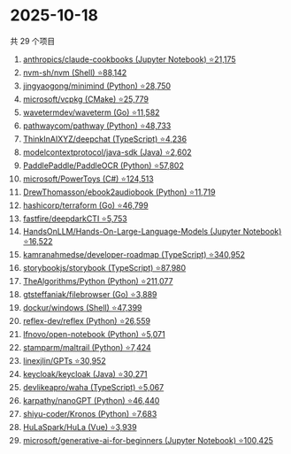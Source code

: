 # 2025-10-18

共 29 个项目

<!-- BEGIN GITHUB -->
<!-- 最后更新时间 2025-10-18 21:15:05 +0800 -->
1. [anthropics/claude-cookbooks (Jupyter Notebook) ⭐21,175](https://github.com/anthropics/claude-cookbooks)
1. [nvm-sh/nvm (Shell) ⭐88,142](https://github.com/nvm-sh/nvm)
1. [jingyaogong/minimind (Python) ⭐28,750](https://github.com/jingyaogong/minimind)
1. [microsoft/vcpkg (CMake) ⭐25,779](https://github.com/microsoft/vcpkg)
1. [wavetermdev/waveterm (Go) ⭐11,582](https://github.com/wavetermdev/waveterm)
1. [pathwaycom/pathway (Python) ⭐48,733](https://github.com/pathwaycom/pathway)
1. [ThinkInAIXYZ/deepchat (TypeScript) ⭐4,236](https://github.com/ThinkInAIXYZ/deepchat)
1. [modelcontextprotocol/java-sdk (Java) ⭐2,602](https://github.com/modelcontextprotocol/java-sdk)
1. [PaddlePaddle/PaddleOCR (Python) ⭐57,802](https://github.com/PaddlePaddle/PaddleOCR)
1. [microsoft/PowerToys (C#) ⭐124,513](https://github.com/microsoft/PowerToys)
1. [DrewThomasson/ebook2audiobook (Python) ⭐11,719](https://github.com/DrewThomasson/ebook2audiobook)
1. [hashicorp/terraform (Go) ⭐46,799](https://github.com/hashicorp/terraform)
1. [fastfire/deepdarkCTI ⭐5,753](https://github.com/fastfire/deepdarkCTI)
1. [HandsOnLLM/Hands-On-Large-Language-Models (Jupyter Notebook) ⭐16,522](https://github.com/HandsOnLLM/Hands-On-Large-Language-Models)
1. [kamranahmedse/developer-roadmap (TypeScript) ⭐340,952](https://github.com/kamranahmedse/developer-roadmap)
1. [storybookjs/storybook (TypeScript) ⭐87,980](https://github.com/storybookjs/storybook)
1. [TheAlgorithms/Python (Python) ⭐211,077](https://github.com/TheAlgorithms/Python)
1. [gtsteffaniak/filebrowser (Go) ⭐3,889](https://github.com/gtsteffaniak/filebrowser)
1. [dockur/windows (Shell) ⭐47,399](https://github.com/dockur/windows)
1. [reflex-dev/reflex (Python) ⭐26,559](https://github.com/reflex-dev/reflex)
1. [lfnovo/open-notebook (Python) ⭐5,071](https://github.com/lfnovo/open-notebook)
1. [stamparm/maltrail (Python) ⭐7,424](https://github.com/stamparm/maltrail)
1. [linexjlin/GPTs ⭐30,952](https://github.com/linexjlin/GPTs)
1. [keycloak/keycloak (Java) ⭐30,271](https://github.com/keycloak/keycloak)
1. [devlikeapro/waha (TypeScript) ⭐5,067](https://github.com/devlikeapro/waha)
1. [karpathy/nanoGPT (Python) ⭐46,440](https://github.com/karpathy/nanoGPT)
1. [shiyu-coder/Kronos (Python) ⭐7,683](https://github.com/shiyu-coder/Kronos)
1. [HuLaSpark/HuLa (Vue) ⭐3,939](https://github.com/HuLaSpark/HuLa)
1. [microsoft/generative-ai-for-beginners (Jupyter Notebook) ⭐100,425](https://github.com/microsoft/generative-ai-for-beginners)
<!-- END GITHUB -->